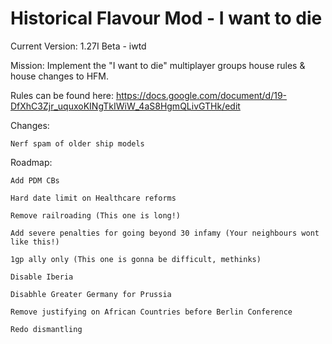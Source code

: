 # Historical Flavour Mod - I want to die
Current Version: 1.27I Beta - iwtd

Mission: Implement the "I want to die" multiplayer groups house rules & house changes to HFM.

Rules can be found here: https://docs.google.com/document/d/19-DfXhC3Zjr_uquxoKINgTkIWiW_4aS8HgmQLivGTHk/edit

Changes:

	Nerf spam of older ship models

Roadmap:

	Add PDM CBs

	Hard date limit on Healthcare reforms

	Remove railroading (This one is long!)

	Add severe penalties for going beyond 30 infamy (Your neighbours wont like this!)

	1gp ally only (This one is gonna be difficult, methinks)

	Disable Iberia

	Disabhle Greater Germany for Prussia

	Remove justifying on African Countries before Berlin Conference

	Redo dismantling